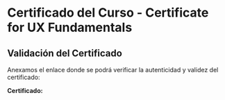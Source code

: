 # Certificado del Curso - Certificate for UX Fundamentals  



## Validación del Certificado  

Anexamos el enlace donde se podrá verificar la autenticidad y validez del certificado:  

**Certificado:** 
